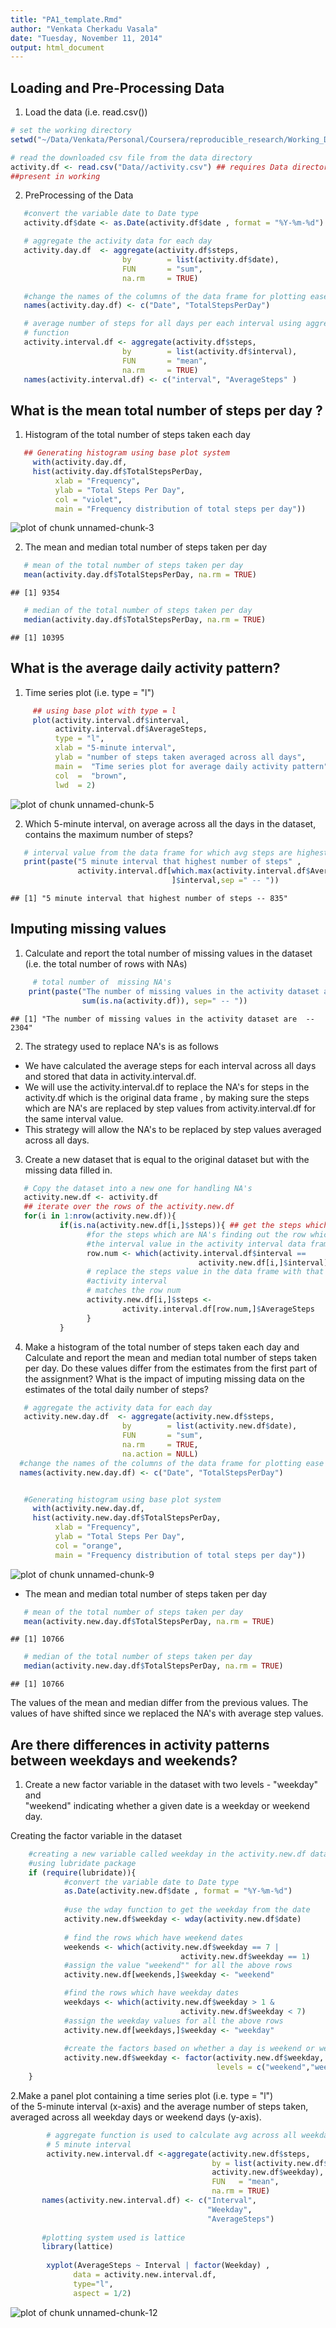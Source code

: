 ```yaml
---
title: "PA1_template.Rmd"
author: "Venkata Cherkadu Vasala"
date: "Tuesday, November 11, 2014"
output: html_document
---
```


Loading and Pre-Processing Data
----------------------------------------------

1. Load the data (i.e. read.csv())

```r
# set the working directory 
setwd("~/Data/Venkata/Personal/Coursera/reproducible_research/Working_Directory")

# read the downloaded csv file from the data directory 
activity.df <- read.csv("Data//activity.csv") ## requires Data directory to be 
##present in working 
```

2. PreProcessing of the Data

```r
   #convert the variable date to Date type
   activity.df$date <- as.Date(activity.df$date , format = "%Y-%m-%d")

   # aggregate the activity data for each day 
   activity.day.df  <- aggregate(activity.df$steps, 
                         by        = list(activity.df$date),
                         FUN       = "sum",
                         na.rm     = TRUE)

   #change the names of the columns of the data frame for plotting ease
   names(activity.day.df) <- c("Date", "TotalStepsPerDay")

   # average number of steps for all days per each interval using aggregate
   # function
   activity.interval.df <- aggregate(activity.df$steps, 
                         by        = list(activity.df$interval),
                         FUN       = "mean",
                         na.rm     = TRUE)
   names(activity.interval.df) <- c("interval", "AverageSteps" )
```


What is the mean total number of steps per day ?
-----------------------------------------
1.  Histogram of the total number of steps taken each day

```r
   ## Generating histogram using base plot system
     with(activity.day.df, 
     hist(activity.day.df$TotalStepsPerDay,
          xlab = "Frequency", 
          ylab = "Total Steps Per Day",
          col = "violet",
          main = "Frequency distribution of total steps per day"))
```

![plot of chunk unnamed-chunk-3](figure/unnamed-chunk-3.png) 

2. The mean and median total number of steps taken per day

```r
   # mean of the total number of steps taken per day
   mean(activity.day.df$TotalStepsPerDay, na.rm = TRUE)
```

```
## [1] 9354
```

```r
   # median of the total number of steps taken per day
   median(activity.day.df$TotalStepsPerDay, na.rm = TRUE)
```

```
## [1] 10395
```
What is the average daily activity pattern?
--------------------------------------------
1. Time series plot (i.e. type = "l") 

```r
     ## using base plot with type = l 
     plot(activity.interval.df$interval, 
          activity.interval.df$AverageSteps,
          type = "l",
          xlab = "5-minute interval",
          ylab = "number of steps taken averaged across all days",
          main =  "Time series plot for average daily activity pattern",
          col  =  "brown",
          lwd  = 2)
```

![plot of chunk unnamed-chunk-5](figure/unnamed-chunk-5.png) 

2. Which 5-minute interval, on average across all the days in the dataset, 
contains the maximum number  of steps?

```r
   # interval value from the data frame for which avg steps are highest
   print(paste("5 minute interval that highest number of steps" ,
               activity.interval.df[which.max(activity.interval.df$AverageSteps),
                                    ]$interval,sep =" -- "))
```

```
## [1] "5 minute interval that highest number of steps -- 835"
```

Imputing missing values
------------------------------------------------
1. Calculate and report the total number of missing values 
in the dataset (i.e. the total number of rows with NAs)

```r
     # total number of  missing NA's 
    print(paste("The number of missing values in the activity dataset are ",
                sum(is.na(activity.df)), sep=" -- "))
```

```
## [1] "The number of missing values in the activity dataset are  -- 2304"
```
2. The strategy used to replace NA's is as follows 
 +   We have calculated the average steps for each interval across all days and
     stored that data in activity.interval.df.
 +   We will use the activity.interval.df to replace the NA's for steps in 
     the activity.df which is the original data frame , by making sure the steps 
     which are NA's are replaced by step values from activity.interval.df for the
     same interval value.
 +   This strategy will allow the NA's to be replaced by step values averaged 
     across all days.
 
3. Create a new dataset that is equal to the original dataset but with the  
 missing data filled in. 


```r
   # Copy the dataset into a new one for handling NA's
   activity.new.df <- activity.df
   ## iterate over the rows of the activity.new.df
   for(i in 1:nrow(activity.new.df)){
           if(is.na(activity.new.df[i,]$steps)){ ## get the steps which are NA's 
                 #for the steps which are NA's finding out the row which matches
                 #the interval value in the activity interval data frame
                 row.num <- which(activity.interval.df$interval ==
                                          activity.new.df[i,]$interval)
                 # replace the steps value in the data frame with that from 
                 #activity interval
                 # matches the row num 
                 activity.new.df[i,]$steps <-
                         activity.interval.df[row.num,]$AverageSteps
                 }
           }
```
4. Make a histogram of the total number of steps taken each day and Calculate
and report the mean and median total number of steps taken per day. Do these 
values differ from the estimates from the first part of the assignment? 
What is the impact of imputing missing data on the estimates of the total
daily number of steps?



```r
   # aggregate the activity data for each day 
   activity.new.day.df  <- aggregate(activity.new.df$steps, 
                         by        = list(activity.new.df$date),
                         FUN       = "sum",
                         na.rm     = TRUE,
                         na.action = NULL)
  #change the names of the columns of the data frame for plotting ease
  names(activity.new.day.df) <- c("Date", "TotalStepsPerDay")


   #Generating histogram using base plot system
     with(activity.new.day.df, 
     hist(activity.new.day.df$TotalStepsPerDay,
          xlab = "Frequency", 
          ylab = "Total Steps Per Day",
          col = "orange",
          main = "Frequency distribution of total steps per day"))
```

![plot of chunk unnamed-chunk-9](figure/unnamed-chunk-9.png) 
+ The mean and median total number of steps taken per day

```r
   # mean of the total number of steps taken per day
   mean(activity.new.day.df$TotalStepsPerDay, na.rm = TRUE)
```

```
## [1] 10766
```

```r
   # median of the total number of steps taken per day
   median(activity.new.day.df$TotalStepsPerDay, na.rm = TRUE)
```

```
## [1] 10766
```
The values of the mean and median differ from the previous values. The values of
have shifted since we replaced the NA's with average step values.

Are there differences in activity patterns between weekdays and weekends?
--------------------------------
1. Create a new factor variable in the dataset with two levels - "weekday" and   
   "weekend" indicating whether a given date is a weekday or weekend day.

Creating the factor variable in the dataset


```r
    #creating a new variable called weekday in the activity.new.df dataset
    #using lubridate package 
    if (require(lubridate)){
            #convert the variable date to Date type
            as.Date(activity.new.df$date , format = "%Y-%m-%d") 
            
            #use the wday function to get the weekday from the date
            activity.new.df$weekday <- wday(activity.new.df$date)
            
            # find the rows which have weekend dates
            weekends <- which(activity.new.df$weekday == 7 |
                                      activity.new.df$weekday == 1)
            #assign the value "weekend"" for all the above rows
            activity.new.df[weekends,]$weekday <- "weekend"

            #find the rows which have weekday dates
            weekdays <- which(activity.new.df$weekday > 1 & 
                                      activity.new.df$weekday < 7)
            #assign the weekday values for all the above rows
            activity.new.df[weekdays,]$weekday <- "weekday"
            
            #create the factors based on whether a day is weekend or weekday
            activity.new.df$weekday <- factor(activity.new.df$weekday,
                                              levels = c("weekend","weekday"))            
    }
```
2.Make a panel plot containing a time series plot (i.e. type = "l")  
  of the 5-minute interval (x-axis) and the average number of steps taken,  
  averaged across all weekday days or weekend days (y-axis).



```r
        # aggregate function is used to calculate avg across all weekdays for
        # 5 minute interval
        activity.new.interval.df <-aggregate(activity.new.df$steps, 
                                             by = list(activity.new.df$interval,
                                             activity.new.df$weekday),
                                             FUN   = "mean",
                                             na.rm = TRUE)
       names(activity.new.interval.df) <- c("Interval",
                                            "Weekday",
                                            "AverageSteps")
        
       #plotting system used is lattice
       library(lattice) 
    
        xyplot(AverageSteps ~ Interval | factor(Weekday) ,    
              data = activity.new.interval.df,
              type="l",
              aspect = 1/2)           
```

![plot of chunk unnamed-chunk-12](figure/unnamed-chunk-12.png) 




